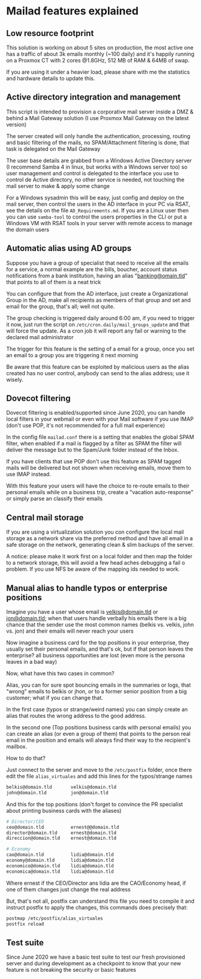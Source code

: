 # Mailad features explained

## Low resource footprint

This solution is working on about 5 sites on production, the most active one has a traffic of about 3k emails monthly (~100 daily) and it's happily running on a Proxmox CT with 2 cores @1.8GHz, 512 MB of RAM & 64MB of swap.

If you are using it under a heavier load, please share with me the statistics and hardware details to update this.

## Active directory integration and management

This script is intended to provision a corporative mail server inside a DMZ & behind a Mail Gateway solution (I use Proxmox Mail Gateway on the latest version)

The server created will only handle the authentication, processing, routing and basic filtering of the mails, no SPAM/Attachment filtering is done, that task is delegated on the Mail Gateway

The user base details are grabbed from a Windows Active Directory server (I recommend Samba 4 in linux, but works with a Windows server too) so user management and control is delegated to the interface you use to control de Active directory, no other service is needed, not touching the mail server to make & apply some change

For a Windows sysadmin this will be easy, just config and deploy on the mail server, then control the users in the AD interface in your PC via RSAT, see the details on the file `AD_Requirements.md`. If you are a Linux user then you can use `samba-tool` to control the users properties in the CLI or put a Windows VM with RSAT tools in your server with remote access to manage the domain users 

## Automatic alias using AD groups

Suppose you have a group of specialist that need to receive all the emails for a service, a normal example are the bills, boucher, account status notifications from a bank institution, having an alias "banking@omain.tld" that points to all of them is a neat trick

You can configure that from the AD interface, just create a Organizational Group in the AD, make all recipients as members of that group and set and email for the group, that's all; well not quite.

The group checking is triggered daily around 6:00 am, if you need to trigger it now, just run the script on `/etc/cron.daily/mail_groups_update` and that will force the update. As a cron job it will report any fail or warning to the declared mail administrator

The trigger for this feature is the setting of a email for a group, once you set an email to a group you are triggering it next morning

Be aware that this feature can be exploited by malicious users as the alias created has no user control, anybody can send to the alias address; use it wisely.

## Dovecot filtering

Dovecot filtering is enabled/supported since June 2020, you can handle local filters in your webmail or even with your Mail software if you use IMAP (don't use POP, it's not recommended for a full mail experience)

In the config file `mailad.conf` there is a setting that enables the global SPAM filter, when enabled if a mail is flagged by a filter as SPAM the filter will deliver the message but to the Spam/Junk folder instead of the Inbox.

If you have clients that use POP don't use this feature as SPAM tagged mails will be delivered but not shown when receiving emails, move them to use IMAP instead.

With this feature your users will have the choice to re-route emails to their personal emails while on a business trip, create a "vacation auto-response" or simply parse an classify their emails

## Central mail storage

If you are using a virtualization solution you con configure the local mail storage as a network share via the preferred method and have all email in a safe storage on the network, generating clean & slim backups of the server.

A notice: please make it work first on a local folder and then map the folder to a network storage, this will avoid a few head aches debugging a fail o problem. If you use NFS be aware of the mapping ids needed to work.

## Manual alias to handle typos or enterprise positions

Imagine you have a user whose email is velkis@domain.tld or jon@domain.tld; when that users handle verbally his emails there is a big chance that the sender use the most common names (belkis vs. velkis, john vs. jon) and their emails will never reach your users

Now imagine a business card for the top positions in your enterprise, they usually set their personal emails, and that's ok, but if that person leaves the enterprise? all business opportunities are lost (even more is the persona leaves in a bad way)

Now, what have this two cases in common?

Alias, you can for sure spot bouncing emails in the summaries or logs, that "wrong" emails to belkis or jhon, or to a former senior position from a big customer; what if you can change that.

In the first case (typos or strange/weird names) you can simply create an alias that routes the wrong address to the good address.

In the second one (Top positions business cards with personal emails) you can create an alias (or even a group of them) that points to the person real email in the position and emails will always find their way to the recipient's mailbox.

How to do that?

Just connect to the server and move to the `/etc/postfix` folder, once there edit the file `alias_virtuales` and add this lines for the typos/strange names

``` sh
belkis@domain.tld       velkis@domain.tld
john@domain.tld         jon@domain.tld
```

And this for the top positions (don't forget to convince the PR specialist about printing business cards with the aliases)

``` sh
# Director/CEO
ceo@domain.tld          ernest@@domain.tld
director@domain.tld     ernest@domain.tld
direccion@domain.tld    ernest@domain.tld

# Economy
cao@domain.tld          lidia@domain.tld
economy@domain.tld      lidia@domain.tld
economico@domain.tld    lidia@domain.tld
economica@domain.tld    lidia@domain.tld
```

Where ernest if the CEO/Director ans lidia are the CAO/Economy head, if one of them changes just change the real address

But, that's not all, postfix can understand this file you need to compile it and instruct postfix to apply the changes, this commands does precisely that:

```sh
postmap /etc/postfix/alias_virtuales
postfix reload
```
## Test suite

Since June 2020 we have a basic test suite to test our fresh provisioned server and during development as a checkpoint to know that your new feature is not breaking the security or basic features

